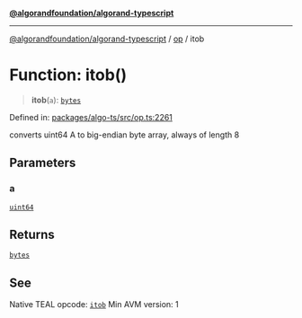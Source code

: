 [**@algorandfoundation/algorand-typescript**](../../README.md)

***

[@algorandfoundation/algorand-typescript](../../README.md) / [op](../README.md) / itob

# Function: itob()

> **itob**(`a`): [`bytes`](../../index/type-aliases/bytes.md)

Defined in: [packages/algo-ts/src/op.ts:2261](https://github.com/algorandfoundation/puya-ts/blob/main/packages/algo-ts/src/op.ts#L2261)

converts uint64 A to big-endian byte array, always of length 8

## Parameters

### a

[`uint64`](../../index/type-aliases/uint64.md)

## Returns

[`bytes`](../../index/type-aliases/bytes.md)

## See

Native TEAL opcode: [`itob`](https://developer.algorand.org/docs/get-details/dapps/avm/teal/opcodes/v10/#itob)
Min AVM version: 1
